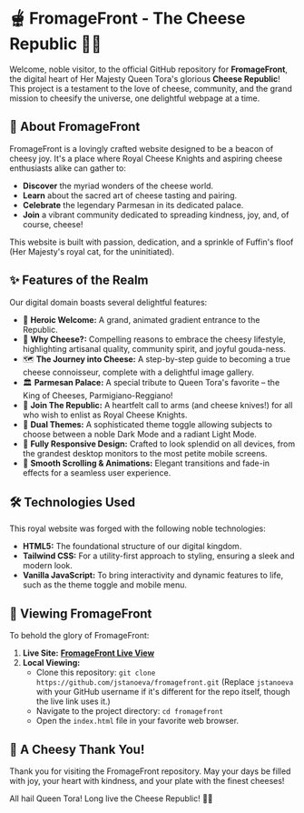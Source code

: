 # 🫕 FromageFront - The Cheese Republic 🧀👑

Welcome, noble visitor, to the official GitHub repository for **FromageFront**, the digital heart of Her Majesty Queen Tora's glorious **Cheese Republic**! This project is a testament to the love of cheese, community, and the grand mission to cheesify the universe, one delightful webpage at a time.

## 📜 About FromageFront

FromageFront is a lovingly crafted website designed to be a beacon of cheesy joy. It's a place where Royal Cheese Knights and aspiring cheese enthusiasts alike can gather to:

- **Discover** the myriad wonders of the cheese world.
- **Learn** about the sacred art of cheese tasting and pairing.
- **Celebrate** the legendary Parmesan in its dedicated palace.
- **Join** a vibrant community dedicated to spreading kindness, joy, and, of course, cheese!

This website is built with passion, dedication, and a sprinkle of Fuffin's floof (Her Majesty's royal cat, for the uninitiated).

## ✨ Features of the Realm

Our digital domain boasts several delightful features:

- 🌟 **Heroic Welcome:** A grand, animated gradient entrance to the Republic.
- 🧀 **Why Cheese?:** Compelling reasons to embrace the cheesy lifestyle, highlighting artisanal quality, community spirit, and joyful gouda-ness.
- 🗺️ **The Journey into Cheese:** A step-by-step guide to becoming a true cheese connoisseur, complete with a delightful image gallery.
- 🏛️ **Parmesan Palace:** A special tribute to Queen Tora's favorite – the King of Cheeses, Parmigiano-Reggiano!
- 🤝 **Join The Republic:** A heartfelt call to arms (and cheese knives!) for all who wish to enlist as Royal Cheese Knights.
- 🎨 **Dual Themes:** A sophisticated theme toggle allowing subjects to choose between a noble Dark Mode and a radiant Light Mode.
- 📱 **Fully Responsive Design:** Crafted to look splendid on all devices, from the grandest desktop monitors to the most petite mobile screens.
- 📜 **Smooth Scrolling & Animations:** Elegant transitions and fade-in effects for a seamless user experience.

## 🛠️ Technologies Used

This royal website was forged with the following noble technologies:

- **HTML5:** The foundational structure of our digital kingdom.
- **Tailwind CSS:** For a utility-first approach to styling, ensuring a sleek and modern look.
- **Vanilla JavaScript:** To bring interactivity and dynamic features to life, such as the theme toggle and mobile menu.

## 🚀 Viewing FromageFront

To behold the glory of FromageFront:

1.  **Live Site:** [**FromageFront Live View**](https://jstanoeva.github.io/fromagefront/)
2.  **Local Viewing:**
    - Clone this repository: `git clone https://github.com/jstanoeva/fromagefront.git` (Replace `jstanoeva` with your GitHub username if it's different for the repo itself, though the live link uses it.)
    - Navigate to the project directory: `cd fromagefront`
    - Open the `index.html` file in your favorite web browser.

## 💖 A Cheesy Thank You!

Thank you for visiting the FromageFront repository. May your days be filled with joy, your heart with kindness, and your plate with the finest cheeses!

All hail Queen Tora! Long live the Cheese Republic! 🧀✨
